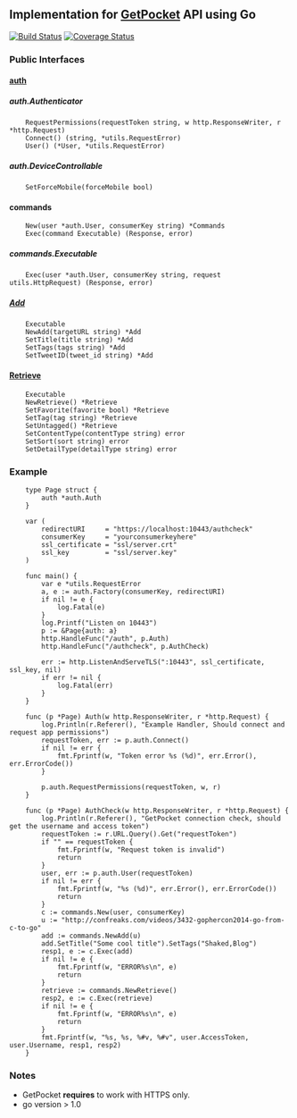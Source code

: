 ## Implementation for [GetPocket](http://www.getpocket.com) API using Go


[![Build Status](https://travis-ci.org/Shaked/getpocket.svg?branch=master)](https://travis-ci.org/Shaked/getpocket)
[![Coverage Status](https://img.shields.io/coveralls/Shaked/getpocket.svg)](https://coveralls.io/r/Shaked/getpocket?branch=master)

### Public Interfaces

#### [auth](http://getpocket.com/developer/docs/authentication)

##### auth.Authenticator

```
    RequestPermissions(requestToken string, w http.ResponseWriter, r *http.Request)
    Connect() (string, *utils.RequestError)
    User() (*User, *utils.RequestError)
```

##### auth.DeviceControllable

```
    SetForceMobile(forceMobile bool)
```

#### commands 

```
    New(user *auth.User, consumerKey string) *Commands
    Exec(command Executable) (Response, error)
```

##### commands.Executable

```
    Exec(user *auth.User, consumerKey string, request utils.HttpRequest) (Response, error)
```

##### [Add](http://getpocket.com/developer/docs/v3/add)

```
    Executable
    NewAdd(targetURL string) *Add
    SetTitle(title string) *Add
    SetTags(tags string) *Add
    SetTweetID(tweet_id string) *Add
```


#### [Retrieve](http://getpocket.com/developer/docs/v3/retrieve)

```
    Executable
    NewRetrieve() *Retrieve
    SetFavorite(favorite bool) *Retrieve
    SetTag(tag string) *Retrieve
    SetUntagged() *Retrieve
    SetContentType(contentType string) error
    SetSort(sort string) error
    SetDetailType(detailType string) error
```


### Example

```
    type Page struct {
        auth *auth.Auth
    }

    var (
        redirectURI     = "https://localhost:10443/authcheck"
        consumerKey     = "yourconsumerkeyhere"
        ssl_certificate = "ssl/server.crt"
        ssl_key         = "ssl/server.key"
    )

    func main() {
        var e *utils.RequestError
        a, e := auth.Factory(consumerKey, redirectURI)
        if nil != e {
            log.Fatal(e)
        }
        log.Printf("Listen on 10443")
        p := &Page{auth: a}
        http.HandleFunc("/auth", p.Auth)
        http.HandleFunc("/authcheck", p.AuthCheck)

        err := http.ListenAndServeTLS(":10443", ssl_certificate, ssl_key, nil)
        if err != nil {
            log.Fatal(err)
        }
    }
    
    func (p *Page) Auth(w http.ResponseWriter, r *http.Request) {
        log.Println(r.Referer(), "Example Handler, Should connect and request app permissions")
        requestToken, err := p.auth.Connect()
        if nil != err {
            fmt.Fprintf(w, "Token error %s (%d)", err.Error(), err.ErrorCode())
        }

        p.auth.RequestPermissions(requestToken, w, r)
    }

    func (p *Page) AuthCheck(w http.ResponseWriter, r *http.Request) {
        log.Println(r.Referer(), "GetPocket connection check, should get the username and access token")
        requestToken := r.URL.Query().Get("requestToken")
        if "" == requestToken {
            fmt.Fprintf(w, "Request token is invalid")
            return
        }
        user, err := p.auth.User(requestToken)
        if nil != err {
            fmt.Fprintf(w, "%s (%d)", err.Error(), err.ErrorCode())
            return
        }
        c := commands.New(user, consumerKey)
        u := "http://confreaks.com/videos/3432-gophercon2014-go-from-c-to-go"
        add := commands.NewAdd(u)
        add.SetTitle("Some cool title").SetTags("Shaked,Blog")
        resp1, e := c.Exec(add)
        if nil != e {
            fmt.Fprintf(w, "ERROR%s\n", e)
            return
        }
        retrieve := commands.NewRetrieve()
        resp2, e := c.Exec(retrieve)
        if nil != e {
            fmt.Fprintf(w, "ERROR%s\n", e)
            return
        }
        fmt.Fprintf(w, "%s, %s, %#v, %#v", user.AccessToken, user.Username, resp1, resp2)
    }

```

### Notes

- GetPocket **requires** to work with HTTPS only. 
- go version > 1.0

